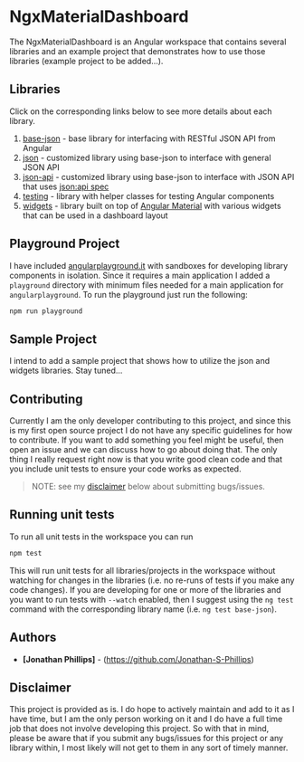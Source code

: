 # NgxMaterialDashboard

The NgxMaterialDashboard is an Angular workspace that contains several libraries
and an example project that demonstrates how to use those libraries (example
project to be added...).

## Libraries

Click on the corresponding links below to see more details about each library.

1. [base-json](projects/base-json/) - base library for interfacing with RESTful
JSON API from Angular
2. [json](projects/json/) - customized library using base-json to interface with
general JSON API
3. [json-api](projects/json-api/) - customized library using base-json to
interface with JSON API that uses [json:api spec](https://jsonapi.org/)
4. [testing](projects/testing/) - library with helper classes for testing Angular
components
5. [widgets](projects/widgets/) - library built on top of 
[Angular Material](https://material.angular.io/) with various widgets that can be
used in a dashboard layout

## Playground Project

I have included [angularplayground.it](https://angularplayground.it/) with
sandboxes for developing library components in isolation. Since it requires a
main application I added a `playground` directory with minimum files needed
for a main application for `angularplayground`. To run the playground just run
the following:

```bash
npm run playground
```

## Sample Project

I intend to add a sample project that shows how to utilize the json and widgets
libraries. Stay tuned...

## Contributing

Currently I am the only developer contributing to this project, and since this
is my first open source project I do not have any specific guidelines for how
to contribute. If you want to add something you feel might be useful, then open
an issue and we can discuss how to go about doing that. The only thing I really
request right now is that you write good clean code and that you include unit
tests to ensure your code works as expected.

> NOTE: see my [disclaimer](#disclaimer) below about submitting bugs/issues.

## Running unit tests

To run all unit tests in the workspace you can run

```bash
npm test
```

This will run unit tests for all libraries/projects in the workspace without
watching for changes in the libraries (i.e. no re-runs of tests if you make any
code changes). If you are developing for one or more of the libraries and you
want to run tests with `--watch` enabled, then I suggest using the `ng test`
command with the corresponding library name (i.e. `ng test base-json`).

## Authors

* **[Jonathan Phillips]** - (https://github.com/Jonathan-S-Phillips)

## Disclaimer

This project is provided as is. I do hope to actively maintain and add to it as
I have time, but I am the only person working on it and I do have a full time
job that does not involve developing this project. So with that in mind, please
be aware that if you submit any bugs/issues for this project or any library
within, I most likely will not get to them in any sort of timely manner.
